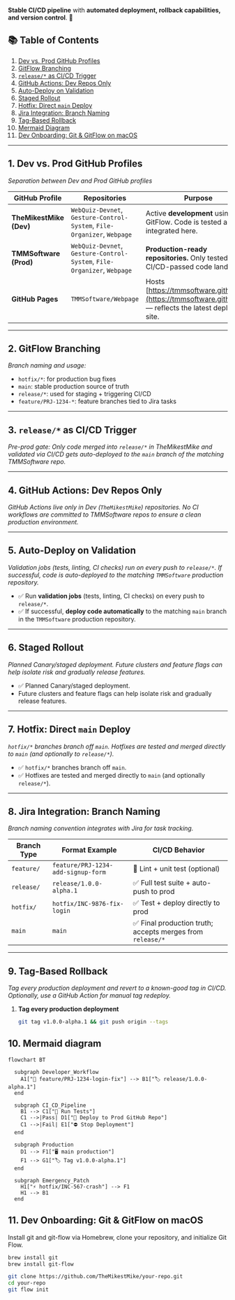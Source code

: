 **Stable CI/CD pipeline** with **automated deployment, rollback capabilities, and version control**. 🚀

## 📚 Table of Contents

1. [Dev vs. Prod GitHub Profiles](#1-dev-vs-prod-github-profiles)
2. [GitFlow Branching](#2-gitflow-branching)
3. [`release/*` as CI/CD Trigger](#3-release-as-cicd-trigger)
4. [GitHub Actions: Dev Repos Only](#4-github-actions-dev-repos-only)
5. [Auto-Deploy on Validation](#5-auto-deploy-on-validation)
6. [Staged Rollout](#6-staged-rollout)
7. [Hotfix: Direct `main` Deploy](#7-hotfix-direct-main-deploy)
8. [Jira Integration: Branch Naming](#8-jira-integration-branch-naming)
9. [Tag-Based Rollback](#9-tag-based-rollback)
10. [Mermaid Diagram](#10-mermaid-diagram)
11. [Dev Onboarding: Git & GitFlow on macOS](#11-dev-onboarding-git--gitflow-on-macos)

---

## 1. Dev vs. Prod GitHub Profiles
*Separation between Dev and Prod GitHub profiles*

| **GitHub Profile**         | **Repositories**                                             | **Purpose**                                                                                              |
|----------------------------|--------------------------------------------------------------|----------------------------------------------------------------------------------------------------------|
| **TheMikestMike (Dev)**    | `WebQuiz-Devnet`, `Gesture-Control-System`, `File-Organizer`, `Webpage` | Active **development** using GitFlow. Code is tested and integrated here.                                |
| **TMMSoftware (Prod)**     | `WebQuiz-Devnet`, `Gesture-Control-System`, `File-Organizer`, `Webpage` | **Production-ready repositories.** Only tested, CI/CD-passed code lands here.                           |
| **GitHub Pages**           | `TMMSoftware/Webpage`                                          | Hosts [https://tmmsoftware.github.io/](https://tmmsoftware.github.io/) — reflects the latest deployed site. |

---

## 2. GitFlow Branching
*Branch naming and usage:*
- `hotfix/*`: for production bug fixes
- `main`: stable production source of truth
- `release/*`: used for staging + triggering CI/CD
- `feature/PRJ-1234-*`: feature branches tied to Jira tasks

---

## 3. `release/*` as CI/CD Trigger
*Pre-prod gate: Only code merged into `release/*` in TheMikestMike and validated via CI/CD gets auto-deployed to the `main` branch of the matching TMMSoftware repo.*

---

## 4. GitHub Actions: Dev Repos Only
*GitHub Actions live only in Dev (`TheMikestMike`) repositories. No CI workflows are committed to TMMSoftware repos to ensure a clean production environment.*

---

## 5. Auto-Deploy on Validation
*Validation jobs (tests, linting, CI checks) run on every push to `release/*`. If successful, code is auto-deployed to the matching `TMMSoftware` production repository.*

- ✅ Run **validation jobs** (tests, linting, CI checks) on every push to `release/*`.
- ✅ If successful, **deploy code automatically** to the matching `main` branch in the `TMMSoftware` production repository.

---

## 6. Staged Rollout
*Planned Canary/staged deployment. Future clusters and feature flags can help isolate risk and gradually release features.*

- ✅ Planned Canary/staged deployment.
- Future clusters and feature flags can help isolate risk and gradually release features.

---

## 7. Hotfix: Direct `main` Deploy
*`hotfix/*` branches branch off `main`. Hotfixes are tested and merged directly to `main` (and optionally to `release/*`).*

- ✅ `hotfix/*` branches branch off `main`.
- ✅ Hotfixes are tested and merged directly to `main` (and optionally `release/*`).

---

## 8. Jira Integration: Branch Naming
*Branch naming convention integrates with Jira for task tracking.*

| Branch Type | Format Example                        | CI/CD Behavior                              |
|-------------|---------------------------------------|---------------------------------------------|
| `feature/`  | `feature/PRJ-1234-add-signup-form`    | 🧪 Lint + unit test (optional)              |
| `release/`  | `release/1.0.0-alpha.1`               | ✅ Full test suite + auto-push to prod        |
| `hotfix/`   | `hotfix/INC-9876-fix-login`           | ✅ Test + deploy directly to prod           |
| `main`      | `main`                                | ✅ Final production truth; accepts merges from `release/*` |

---

## 9. Tag-Based Rollback
*Tag every production deployment and revert to a known-good tag in CI/CD. Optionally, use a GitHub Action for manual tag redeploy.*

1. **Tag every production deployment**  
   ```sh
   git tag v1.0.0-alpha.1 && git push origin --tags


## 10. Mermaid diagram

```mermaid
flowchart BT

  subgraph Developer_Workflow
    A1["🌱 feature/PRJ-1234-login-fix"] --> B1["🏷️ release/1.0.0-alpha.1"]
  end

  subgraph CI_CD_Pipeline
    B1 --> C1["🧪 Run Tests"]
    C1 -->|Pass| D1["🚀 Deploy to Prod GitHub Repo"]
    C1 -->|Fail| E1["⛔ Stop Deployment"]
  end

  subgraph Production
    D1 --> F1["🖥️ main production"]
    F1 --> G1["🏷️ Tag v1.0.0-alpha.1"]
  end

  subgraph Emergency_Patch
    H1["⚡ hotfix/INC-567-crash"] --> F1
    H1 --> B1
  end
```

## 11. Dev Onboarding: Git & GitFlow on macOS
Install git and git-flow via Homebrew, clone your repository, and initialize Git Flow.

```bash
brew install git
brew install git-flow
```

```bash
git clone https://github.com/TheMikestMike/your-repo.git
cd your-repo
git flow init
```

